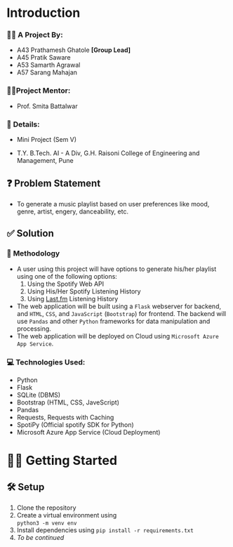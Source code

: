 # Introduction

### 👨‍🎓 **A Project By**:

- A43 Prathamesh Ghatole **[Group Lead]**
- A45 Pratik Saware
- A53 Samarth Agrawal
- A57 Sarang Mahajan

### 👩‍🏫**Project Mentor**: 
- Prof. Smita Battalwar

### 📝 **Details**: 
- Mini Project (Sem V)

- T.Y. B.Tech. AI - A Div, G.H. Raisoni College of Engineering and Management, Pune


## ❓ **Problem Statement**
- To generate a music playlist based on user preferences like mood, genre, artist, engery, danceability, etc.

## ✅ **Solution**
### 💫 **Methodology**
- A user using this project will have options to generate his/her playlist using one of the following options:
    1. Using the Spotify Web API 
    2. Using His/Her Spotify Listening History
    3. Using [Last.fm](last.fm) Listening History
- The web application will be built using a ```Flask``` webserver for backend, and ```HTML```, ```CSS```, and ```JavaScript``` (```Bootstrap```) for frontend. The backend will use ```Pandas``` and other ```Python``` frameworks for data manipulation and processing.
- The web application will be deployed on Cloud using ```Microsoft Azure App Service```.
### 💻 **Technologies Used**:
- Python
- Flask
- SQLite (DBMS)
- Bootstrap (HTML, CSS, JaveScript)
- Pandas
- Requests, Requests with Caching
- SpotiPy (Official spotify SDK for Python)
- Microsoft Azure App Service (Cloud Deployment)

# 🏃‍♀️ Getting Started

## 🛠 **Setup**
1. Clone the repository
2. Create a virtual environment using  
   ```python3 -m venv env```
3. Install dependencies using
    ```pip install -r requirements.txt```
4. _To be continued_
